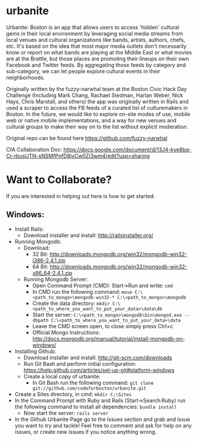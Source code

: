 urbanite
========

Urbanite: Boston is an app that allows users to access 'hidden' cultural gems in their local environment by leveraging social media streams from local venues and cultural organizations like bands, artists, authors, chefs, etc. It's based on the idea that most major media outlets don't necessarily know or report on what bands are playing at the Middle East or what movies are at the Brattle, but those places are promoting their lineups on their own Facebook and Twitter feeds. By aggregating those feeds by category and sub-category, we can let people explore cultural events in their neighborhoods. 

Originally written by the fuzzy-narwhal team at the Boston Civic Hack Day Challenge (Including Mark Chang, Rachael Stedman, Harlan Weber, Nick Hays, Chris Marstall, and others) the app was originally written in Rails and used a scraper to access the FB feeds of a curated list of culturemakers in Boston. In the future, we would like to explore on-site modes of use, mobile web or native mobile implementations, and a way for new venues and cultural groups to make their way on to the list without explicit moderation.

Original repo can be found here https://github.com/fuzzy-narwhal

CfA Collaboration Doc: https://docs.google.com/document/d/13J4-kye8bq-Cr-rbusUTN-sNSMfPnfD8jvCw0Zi3wm4/edit?usp=sharing


Want to Collaborate?
====================

If you are interested in helping out here is how to get started:

Windows:
--------
* Install Rails:
	* Download installer and install: http://railsinstaller.org/
* Running Mongodb:
	* Download:  
		* 32 Bit: http://downloads.mongodb.org/win32/mongodb-win32-i386-2.4.1.zip
		* 64 Bit: http://downloads.mongodb.org/win32/mongodb-win32-x86_64-2.4.1.zip
	* Running Mongodb Server:
		* Open Command Prompt (CMD): Start->Run and write: `cmd`
		* In CMD run the following command: `move C:\<path_to_mongo>\mongodb-win32-* C:\<path_to_mongo>\mongodb`
		* Create the data directory: `mkdir C:\<path_to_where_you_want_to_put_your_data>\data\db`
		* Start the server: `C:\<path_to_mongo>\mongodb\bin\mongod.exe --dbpath C:\<path_to_where_you_want_to_put_your_data>\data`
		* Leave the CMD screen open, to close simply press Ctrl+c
		* Official Mongo Instructions:  http://docs.mongodb.org/manual/tutorial/install-mongodb-on-windows/
* Installing Github:
	* Download installer and install: http://git-scm.com/downloads
	* Run Git Bash and perform initial configuration:  https://help.github.com/articles/set-up-git#platform-windows
	* Create a local copy of urbanite:
		* In Git Bash run the following command: `git clone git://github.com/codeforboston/urbanite.git`
* Create a Sites directory, in cmd: `mkdir C;\Sites`
* In the Command Prompt with Ruby and Rails (Start->Search:Ruby) run the following command to install all dependencies: `bundle install`
	* Now start the server: `rails server`
* In the Github Urbanite Page go to the Issues section and grab and issue you want to try and tackle! Feel free to comment and ask for help on any issues, or create new issues if you notice anything wrong.

		
